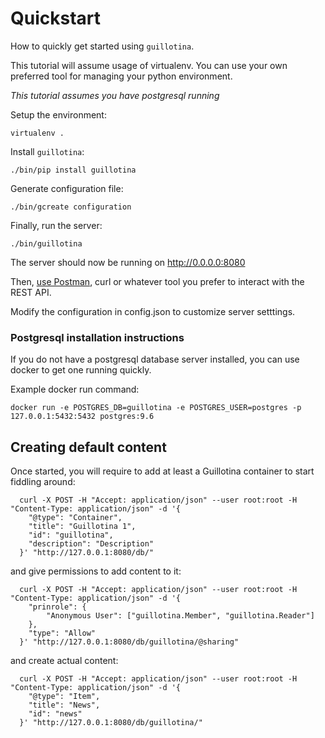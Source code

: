 # Quickstart

How to quickly get started using `guillotina`.

This tutorial will assume usage of virtualenv. You can use your own preferred
tool for managing your python environment.

*This tutorial assumes you have postgresql running*

Setup the environment:

```
virtualenv .
```

Install `guillotina`:

```
./bin/pip install guillotina
```

Generate configuration file:

```
./bin/gcreate configuration
```

Finally, run the server:

```
./bin/guillotina
```

The server should now be running on http://0.0.0.0:8080

Then, [use Postman](https://www.getpostman.com/), curl or whatever tool you
prefer to interact with the REST API.

Modify the configuration in config.json to customize server setttings.


### Postgresql installation instructions

If you do not have a postgresql database server installed, you can use docker
to get one running quickly.

Example docker run command:

```
docker run -e POSTGRES_DB=guillotina -e POSTGRES_USER=postgres -p 127.0.0.1:5432:5432 postgres:9.6
```


## Creating default content

Once started, you will require to add at least a Guillotina container to start fiddling around:

```
  curl -X POST -H "Accept: application/json" --user root:root -H "Content-Type: application/json" -d '{
    "@type": "Container",
    "title": "Guillotina 1",
    "id": "guillotina",
    "description": "Description"
  }' "http://127.0.0.1:8080/db/"
```

and give permissions to add content to it:

```
  curl -X POST -H "Accept: application/json" --user root:root -H "Content-Type: application/json" -d '{
    "prinrole": {
        "Anonymous User": ["guillotina.Member", "guillotina.Reader"]
    },
    "type": "Allow"
  }' "http://127.0.0.1:8080/db/guillotina/@sharing"
```

and create actual content:

```
  curl -X POST -H "Accept: application/json" --user root:root -H "Content-Type: application/json" -d '{
    "@type": "Item",
    "title": "News",
    "id": "news"
  }' "http://127.0.0.1:8080/db/guillotina/"
```

